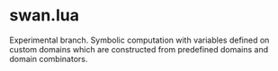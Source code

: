 # swan.lua

Experimental branch. Symbolic computation with variables defined on custom domains which are constructed from predefined domains and domain combinators.
